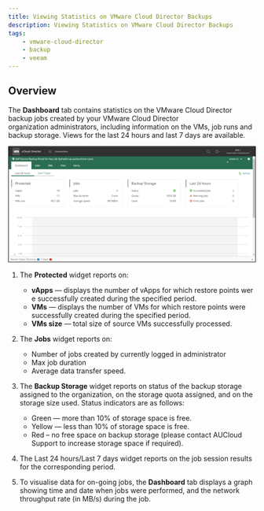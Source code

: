 ```yaml
---
title: Viewing Statistics on VMware Cloud Director Backups
description: Viewing Statistics on VMware Cloud Director Backups
tags: 
    - vmware-cloud-director
    - backup
    - veeam
---
```


## Overview

The **Dashboard** tab contains statistics on the VMware Cloud Director backup jobs created by your VMware Cloud Director organization administrators, including information on the VMs, job runs and backup storage. Views for the last 24 hours and last 7 days are available.

![Dashboard](./assets/stats_dashboard.png)

1. The **Protected** widget reports on:
    - **vApps** — displays the number of vApps for which restore points were successfully created during the specified period.
    - **VMs** — displays the number of VMs for which restore points were successfully created during the specified period.
    - **VMs size** — total size of source VMs successfully processed.

1. The **Jobs** widget reports on:
    - Number of jobs created by currently logged in administrator
    - Max job duration
    - Average data transfer speed.

1. The **Backup Storage** widget reports on status of the backup storage assigned to the organization, on the storage quota assigned, and on the storage size used. Status indicators are as follows:
    - Green — more than 10% of storage space is free.
    - Yellow — less than 10% of storage space is free.
    - Red – no free space on backup storage (please contact AUCloud Support to increase storage space if required).

1. The Last 24 hours/Last 7 days widget reports on the job session results for the corresponding period.

1. To visualise data for on-going jobs, the **Dashboard** tab displays a graph showing time and date when jobs were performed, and the network throughput rate (in MB/s) during the job.